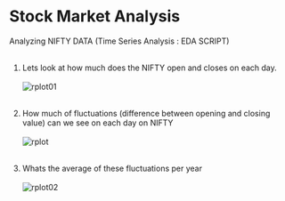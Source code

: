 # Stock Market Analysis
Analyzing NIFTY DATA (Time Series Analysis : EDA SCRIPT)  </br></br>

1. Lets look at how much does the NIFTY open and closes on each day. </br></br>
![rplot01](https://cloud.githubusercontent.com/assets/7979139/24124676/eb30060c-0dea-11e7-9b8a-59977ea2437f.png)</br></br>

2. How much of fluctuations (difference between opening and closing value) can we see on each day on NIFTY  </BR></br>
![rplot](https://cloud.githubusercontent.com/assets/7979139/24124671/e1f4c406-0dea-11e7-8a4d-a1eb4eaffb89.png)</br></br>

3. Whats the average of these fluctuations per year</br></br>
![rplot02](https://cloud.githubusercontent.com/assets/7979139/24124680/eefe8c36-0dea-11e7-8978-5bbf053a904e.png)
